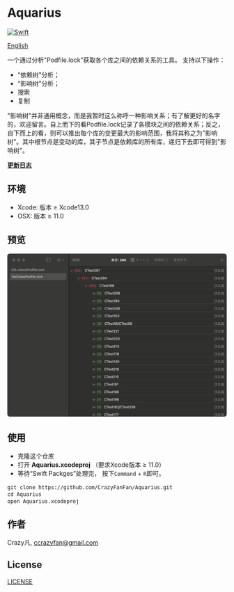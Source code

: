 # Aquarius

[![Swift](https://github.com/CrazyFanFan/Aquarius/actions/workflows/xcodebuild.yml/badge.svg?branch=main)](https://github.com/CrazyFanFan/Aquarius/actions/workflows/xcodebuild.yml)

[English](https://github.com/CrazyFanFan/Aquarius/blob/master/README.md)

一个通过分析"Podfile.lock"获取各个库之间的依赖关系的工具。
支持以下操作：
- “依赖树”分析；
- “影响树”分析；
- 搜索
- 复制

"影响树"并非通用概念，而是我暂时这么称呼一种影响关系；有了解更好的名字的，欢迎留言。自上而下的看Podfile.lock记录了各模块之间的依赖关系；反之，自下而上的看，则可以推出每个库的变更最大的影响范围，我将其称之为"影响树"。其中根节点是变动的库，其子节点是依赖库的所有库，递归下去即可得到"影响树"。

**[更新日志](./ChangeLog/change_log.md)**

## 环境

- Xcode: 版本 ≥ Xcode13.0
- OSX: 版本 ≥ 11.0

## 预览
![Image](./Screenshots/s_1.jpg)

## 使用
- 克隆这个仓库
- 打开 **Aquarius.xcodeproj** （要求Xcode版本 ≥ 11.0）
- 等待“Swift Packges”处理完， 按下`Command` + `R`即可。

```shell
git clone https://github.com/CrazyFanFan/Aquarius.git
cd Aquarius
open Aquarius.xcodeproj
```

## 作者
Crazy凡, [ccrazyfan@gmail.com](mailto:ccrazyfan@gmail.com)

## License
[LICENSE](https://github.com/CrazyFanFan/Aquarius/blob/master/LICENSE)
